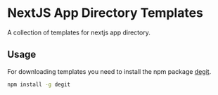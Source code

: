 # NextJS App Directory Templates

A collection of templates for nextjs app directory.

## Usage

For downloading templates you need to install the npm package [degit](https://www.npmjs.com/package/degit).

```bash
npm install -g degit
```
